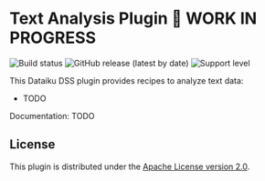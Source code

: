 # Text Analysis Plugin 🚧 WORK IN PROGRESS

![Build status](https://github.com/dataiku/dss-plugin-nlp-analysis/actions/workflows/auto-make.yml/badge.svg) ![GitHub release (latest by date)](https://img.shields.io/github/v/release/dataiku/dss-plugin-nlp-analysis?logo=github)  ![Support level](https://img.shields.io/badge/support-Unsupported-orange)

This Dataiku DSS plugin provides recipes to analyze text data:
- TODO

Documentation: TODO

## License

This plugin is distributed under the [Apache License version 2.0](LICENSE).
